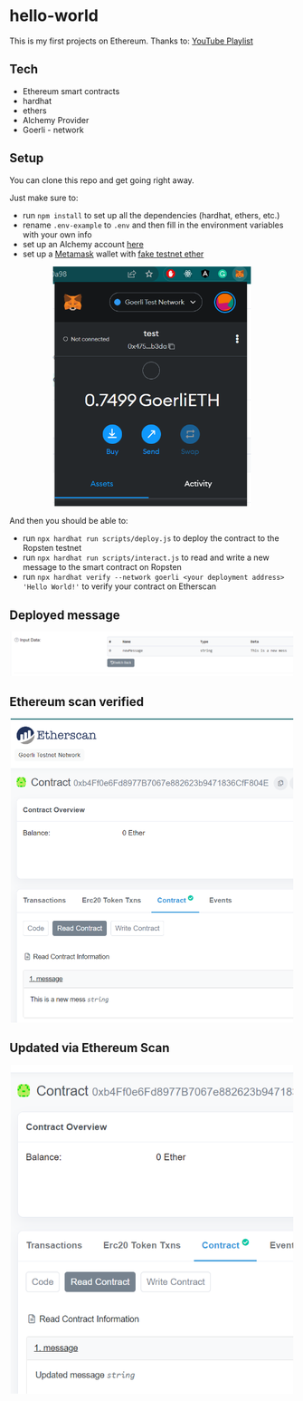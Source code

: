 # hello-world

This is my first projects on Ethereum.
Thanks to:
[YouTube Playlist](https://www.youtube.com/watch?v=g73EGNKatDw&list=PLMj8NvODurfGgDJG-qQWyKtqTxJyRGI0i)

## Tech

- Ethereum smart contracts
- hardhat
- ethers
- Alchemy Provider
- Goerli - network

## Setup

You can clone this repo and get going right away.

Just make sure to:

- run `npm install` to set up all the dependencies (hardhat, ethers, etc.)
- rename `.env-example` to `.env` and then fill in the environment variables with your own info
- set up an Alchemy account [here](https://alchemy.com/?a=641a319005)
- set up a [Metamask](https://metamask.io/download.html) wallet with [fake testnet ether](https://faucet.dimensions.network/)

<p align="center">
  <img src="./img/mask.png" width="350">
</p>

And then you should be able to:

- run `npx hardhat run scripts/deploy.js` to deploy the contract to the Ropsten testnet
- run `npx hardhat run scripts/interact.js` to read and write a new message to the smart contract on Ropsten
- run `npx hardhat verify --network goerli <your deployment address> 'Hello World!'` to verify your contract on Etherscan

## Deployed message

<p align="center">
  <img src="./img/update.png" width="500">
</p>

## Ethereum scan verified

<p align="center">
  <img src="./img/scan.png" width="500">
</p>

## Updated via Ethereum Scan

<p align="center">
  <img src="./img/updatedScan.png" width="500">
</p>
